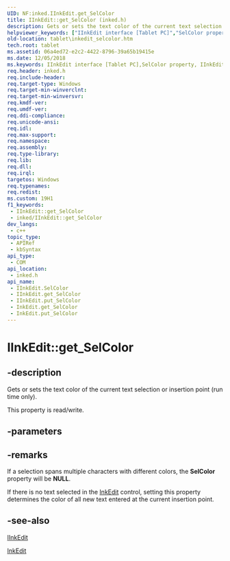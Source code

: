 ```yaml
---
UID: NF:inked.IInkEdit.get_SelColor
title: IInkEdit::get_SelColor (inked.h)
description: Gets or sets the text color of the current text selection or insertion point (run time only).
helpviewer_keywords: ["IInkEdit interface [Tablet PC]","SelColor property","IInkEdit.SelColor","IInkEdit.get_SelColor","IInkEdit::SelColor","IInkEdit::get_SelColor","IInkEdit::put_SelColor","InkEdit.get_SelColor","InkEdit.put_SelColor","SelColor property [Tablet PC]","SelColor property [Tablet PC]","IInkEdit interface","get_SelColor","inked/IInkEdit::SelColor","inked/IInkEdit::get_SelColor","inked/IInkEdit::put_SelColor","put_SelColor","tablet.inkedit_selcolor"]
old-location: tablet\inkedit_selcolor.htm
tech.root: tablet
ms.assetid: 06a4ed72-e2c2-4422-8796-39a65b19415e
ms.date: 12/05/2018
ms.keywords: IInkEdit interface [Tablet PC],SelColor property, IInkEdit.SelColor, IInkEdit.get_SelColor, IInkEdit::SelColor, IInkEdit::get_SelColor, IInkEdit::put_SelColor, InkEdit.get_SelColor, InkEdit.put_SelColor, SelColor property [Tablet PC], SelColor property [Tablet PC],IInkEdit interface, get_SelColor, inked/IInkEdit::SelColor, inked/IInkEdit::get_SelColor, inked/IInkEdit::put_SelColor, put_SelColor, tablet.inkedit_selcolor
req.header: inked.h
req.include-header: 
req.target-type: Windows
req.target-min-winverclnt: 
req.target-min-winversvr: 
req.kmdf-ver: 
req.umdf-ver: 
req.ddi-compliance: 
req.unicode-ansi: 
req.idl: 
req.max-support: 
req.namespace: 
req.assembly: 
req.type-library: 
req.lib: 
req.dll: 
req.irql: 
targetos: Windows
req.typenames: 
req.redist: 
ms.custom: 19H1
f1_keywords:
 - IInkEdit::get_SelColor
 - inked/IInkEdit::get_SelColor
dev_langs:
 - c++
topic_type:
 - APIRef
 - kbSyntax
api_type:
 - COM
api_location:
 - inked.h
api_name:
 - IInkEdit.SelColor
 - IInkEdit.get_SelColor
 - IInkEdit.put_SelColor
 - InkEdit.get_SelColor
 - InkEdit.put_SelColor
---
```


# IInkEdit::get_SelColor


## -description

Gets or sets the text color of the current text selection or insertion point (run time only).

This property is read/write.

## -parameters

## -remarks

If a selection spans multiple characters with different colors, the <b>SelColor</b> property will be <b>NULL</b>.

If there is no text selected in the <a href="/windows/desktop/tablet/inkedit-control">InkEdit</a> control, setting this property determines the color of all new text entered at the current insertion point.

## -see-also

<a href="../inked/nn-inked-iinkedit.md">IInkEdit</a>



<a href="/windows/desktop/tablet/inkedit-control-reference">InkEdit</a>
